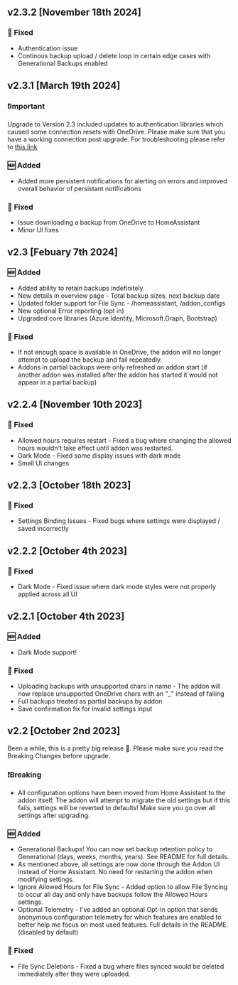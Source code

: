 ## v2.3.2 [November 18th 2024]
### 🐞 Fixed
* Authentication issue
* Continous backup upload / delete loop in certain edge cases with Generational Backups enabled

## v2.3.1 [March 19th 2024]
### ❗Important
Upgrade to Version 2.3 included updates to authentication libraries which caused some connection resets with OneDrive. Please make sure that you have a working connection post upgrade. For troubleshooting please refer to [this link]("https://github.com/lavinir/hassio-onedrive-backup/issues/174")
### 🆕 Added  
* Added more persistent notifications for alerting on errors and improved overall behavior of persistant notifications
### 🐞 Fixed
* Issue downloading a backup from OneDrive to HomeAssistant
* Minor UI fixes

## v2.3 [Febuary 7th 2024]
### 🆕 Added  
* Added ability to retain backups indefinitely
* New details in overview page - Total backup sizes, next backup date
* Updated folder support for File Sync - /homeassistant, /addon_configs
* New optional Error reporting (opt in)
* Upgraded core libraries (Azure.Identity, Microsoft.Graph, Bootstrap)
### 🐞 Fixed
* If not enough space is available in OneDrive, the addon will no longer attempt to upload the backup and fail repeatedly. 
* Addons in partial backups were only refreshed on addon start (if another addon was installed after the addon has started it would not appear in a partial backup)

## v2.2.4 [November 10th 2023]
### 🐞 Fixed
* Allowed hours requires restart - Fixed a bug where changing the allowed hours wouldn't take effect until addon was restarted.
* Dark Mode - Fixed some display issues with dark mode
* Small UI changes


## v2.2.3 [October 18th 2023]
### 🐞 Fixed
* Settings Binding Issues - Fixed bugs where settings were displayed / saved incorrectly

## v2.2.2 [October 4th 2023]

### 🐞 Fixed
* Dark Mode - Fixed issue where dark mode styles were not properly applied across all UI

## v2.2.1 [October 4th 2023]
### 🆕 Added  
* Dark Mode support!

### 🐞 Fixed
* Uploading backups with unsupported chars in name - The addon will now replace unsupported OneDrive chars with an "_" instead of failing
* Full backups treated as partial backups by addon
* Save confirmation fix for invalid settings input

## v2.2 [October 2nd 2023]
Been a while, this is a pretty big release 🎉. Please make sure you read the Breaking Changes before upgrade.

### ❗Breaking 
* All configuration options have been moved from Home Assistant to the addon itself. The addon will attempt to migrate the old settings but if this fails, settings will be reverted to defaults! Make sure you go over all settings after upgrading.

### 🆕 Added  
* Generational Backups! You can now set backup retention policy to Generational (days, weeks, months, years). See README for full details.
* As mentioned above, all settings are now done through the Addon UI instead of Home Assistant. No need for restarting the addon when modifying settings.
* Ignore Allowed Hours for File Sync - Added option to allow File Syncing to occur all day and only have backups follow the Allowed Hours settings.
* Optional Telemetry - I've added an optional Opt-In option that sends anonymous configuration telemetry for which features are enabled to better help me focus on most used features. Full details in the README. (disabled by default)

### 🐞 Fixed
* File Sync Deletions - Fixed a bug where files synced would be deleted immediately after they were uploaded.

